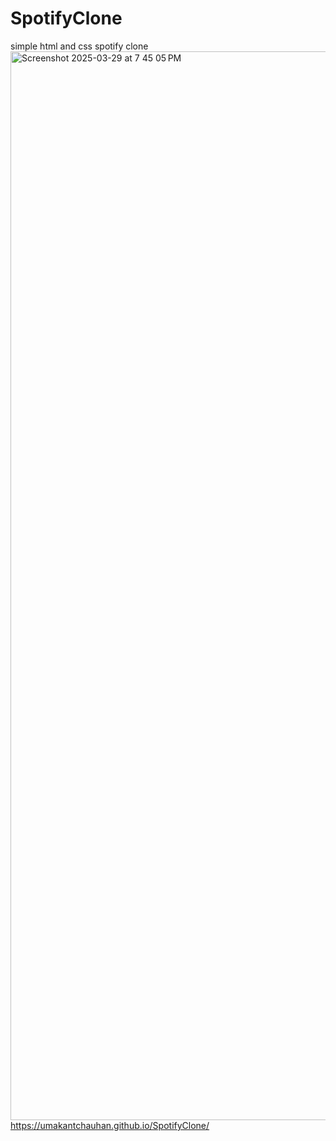 # SpotifyClone
simple html and css spotify clone
<img width="1710" alt="Screenshot 2025-03-29 at 7 45 05 PM" src="https://github.com/user-attachments/assets/c711a2e0-cce0-42c1-8036-8ed2460f37a2" />
https://umakantchauhan.github.io/SpotifyClone/